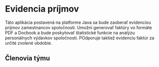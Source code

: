 # Evidencia príjmov

Táto aplikácia postavená na platforme Java sa bude zaoberať evidenciou príjmov zamestnancov spoločnosti. Umožní generovať faktúry vo formáte PDF a  Docbook a bude poskytovať štatistické funkcie na analýzu personálnych výdavkov spoločnosti. POdporuje taktiež evidenciu faktúr za určité zvolené obdobie.

## Členovia týmu


